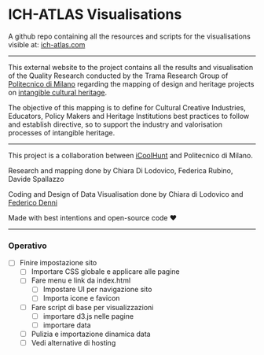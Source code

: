 # ICH-ATLAS Visualisations

A github repo containing all the resources and scripts for the visualisations visible at: [ich-atlas.com](https://tramadev.nextatlas.com/)

---

This external website to the project contains all the results and visualisation of the Quality Research conducted by the Trama Research Group of [Politecnico di Milano](https://dipartimentodesign.polimi.it/it) regarding the mapping of design and heritage projects on [intangible cultural heritage](https://ich.unesco.org/en/what-is-intangible-heritage-00003).

The objective of this mapping is to define for Cultural Creative Industries, Educators, Policy Makers and Heritage Institutions best practices to follow and establish directive, so to support the industry and valorisation processes of intangible heritage.

---

This project is a collaboration between [iCoolHunt](https://www.nextatlas.com/) and Politecnico di Milano.

Research and mapping done by Chiara Di Lodovico, Federica Rubino, Davide Spallazzo

Coding and Design of Data Visualisation done by Chiara di Lodovico and [Federico Denni](https://federicodenni.com/)

Made with best intentions and open-source code :heart:

---

### Operativo 

- [ ] Finire impostazione sito
    - [ ] Importare CSS globale e applicare alle pagine
    - [ ] Fare menu e link da index.html
        - [ ] Impostare UI per navigazione sito
        - [ ] Importa icone e favicon
    - [ ] Fare script di base per visualizzazioni
        - [ ] importare d3.js nelle pagine
        - [ ] importare data
    - [ ] Pulizia e importazione dinamica data
    - [ ] Vedi alternative di hosting
